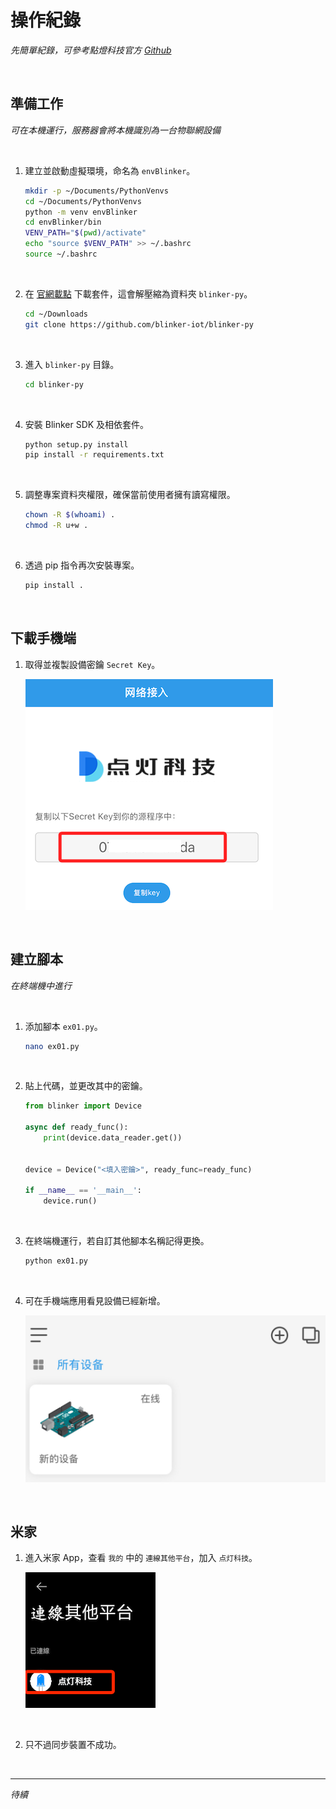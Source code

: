 # 操作紀錄

_先簡單紀錄，可參考點燈科技官方 [Github](https://github.com/blinker-iot)_

<br>

## 準備工作

_可在本機運行，服務器會將本機識別為一台物聯網設備_

<br>

1. 建立並啟動虛擬環境，命名為 `envBlinker`。

    ```bash
    mkdir -p ~/Documents/PythonVenvs
    cd ~/Documents/PythonVenvs
    python -m venv envBlinker
    cd envBlinker/bin
    VENV_PATH="$(pwd)/activate"
    echo "source $VENV_PATH" >> ~/.bashrc
    source ~/.bashrc
    ```

<br>

2. 在 [官網載點](https://diandeng.tech/dev) 下載套件，這會解壓縮為資料夾 `blinker-py`。

    ```bash
    cd ~/Downloads
    git clone https://github.com/blinker-iot/blinker-py
    ```

<br>

3. 進入 `blinker-py` 目錄。

    ```bash
    cd blinker-py
    ```

<br>

4. 安裝 Blinker SDK 及相依套件。

    ```bash
    python setup.py install
    pip install -r requirements.txt
    ```

<br>

5. 調整專案資料夾權限，確保當前使用者擁有讀寫權限。

    ```bash
    chown -R $(whoami) .
    chmod -R u+w .
    ```

<br>

6. 透過 pip 指令再次安裝專案。

    ```bash
    pip install .
    ```

<br>

## 下載手機端

1. 取得並複製設備密鑰 `Secret Key`。

    ![](images/img_01.png)

<br>

## 建立腳本

_在終端機中進行_

<br>

1. 添加腳本 `ex01.py`。

    ```bash
    nano ex01.py
    ```

<br>

2. 貼上代碼，並更改其中的密鑰。

    ```python
    from blinker import Device

    async def ready_func():
        print(device.data_reader.get())


    device = Device("<填入密鑰>", ready_func=ready_func)

    if __name__ == '__main__':
        device.run()
    ```

<br>

3. 在終端機運行，若自訂其他腳本名稱記得更換。

    ```bash
    python ex01.py
    ```

<br>

4. 可在手機端應用看見設備已經新增。

    ![](images/img_02.png)

<br>

## 米家

1. 進入米家 App，查看 `我的` 中的 `連線其他平台`，加入 `点灯科技`。

    ![](images/img_03.png)

<br>

2. 只不過同步裝置不成功。

<br>

___

_待續_